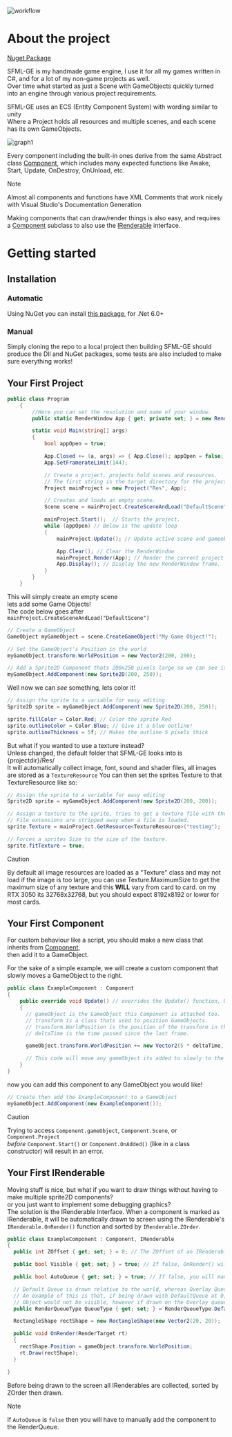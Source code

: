 ![workflow](https://github.com/ThatGuy-GEWP/SFML-GE/actions/workflows/dotnet.yml/badge.svg)
# About the project
[Nuget Package](https://www.nuget.org/packages/SFML-GE/)

SFML-GE is my handmade game engine, I use it for all my games written in C#, and for a lot of my non-game projects as well.  
Over time what started as just a Scene with GameObjects quickly turned into an engine through various project requirements.

SFML-GE uses an ECS (Entity Component System) with wording similar to unity  
Where a Project holds all resources and multiple scenes, and each scene has its own GameObjects.  
  
![graph1](https://github.com/ThatGuy-GEWP/SFML-GE/assets/24467262/49245733-0017-4859-837f-a696390d128d)

  
Every component including the built-in ones derive from the same Abstract class [Component](SFMLGE%20Local%20deps/Engine/Component.cs), which includes many expected functions like
Awake, Start, Update, OnDestroy, OnUnload, etc.    

> [!NOTE]
> Almost all components and functions have XML Comments that work nicely with Visual Studio's Documentation Generation

Making components that can draw/render things is also easy, and requires a [Component](SFMLGE%20Local%20deps/Engine/Component.cs) subclass to also use the [IRenderable](SFMLGE%20Local%20deps/Engine/IRenderable.cs) interface.

# Getting started
## Installation
### Automatic
Using NuGet you can install [this package](https://www.nuget.org/packages/SFML-GE/), for .Net 6.0+
### Manual
Simply cloning the repo to a local project then building SFML-GE should produce the Dll and NuGet packages, some tests are also included to make sure everything works!

## Your First Project
```cs
public class Program
    {
        //Here you can set the resolution and name of your window.
        public static RenderWindow App { get; private set; } = new RenderWindow(new VideoMode(1280, 720), "SFML-GE Template", Styles.Close | Styles.Titlebar);

        static void Main(string[] args)
        {
            bool appOpen = true;

            App.Closed += (a, args) => { App.Close(); appOpen = false; }; // adds an event that closes the RenderWindow
            App.SetFramerateLimit(144);

            // Create a project, projects hold scenes and resources.
            // The first string is the target directory for the project's resources.
            Project mainProject = new Project("Res", App);

            // Creates and loads an empty scene.
            Scene scene = mainProject.CreateSceneAndLoad("DefaultScene");

            mainProject.Start();  // Starts the project.
            while (appOpen) // Below is the update loop
            {
                mainProject.Update(); // Update active scene and gameobjects inside

                App.Clear(); // Clear the RenderWindow
                mainProject.Render(App); // Render the current project to the RenderWindow
                App.Display(); // Display the new RenderWindow frame.
            }
        }
    }
```
 This will simply create an empty scene  
 lets add some Game Objects!  
 The code below goes after ``mainProject.CreateSceneAndLoad("DefaultScene")``
```cs
// Create a GameObject
GameObject myGameObject = scene.CreateGameObject("My Game Object!");

// Set the GameObject's Position in the world
myGameObject.transform.WorldPosition = new Vector2(200, 200);

// Add a Sprite2D Component thats 200x250 pixels large so we can see it!
myGameObject.AddComponent(new Sprite2D(200, 250));
```
Well now we can *see* something, lets color it!
```cs
// Assign the sprite to a variable for easy editing
Sprite2D sprite = myGameObject.AddComponent(new Sprite2D(200, 250));

sprite.fillColor = Color.Red; // Color the sprite Red
sprite.outlineColor = Color.Blue; // Give it a blue outline!
sprite.outlineThickness = 5f; // Makes the outline 5 pixels thick
```
But what if you wanted to use a texture instead?  
Unless changed, the default folder that SFML-GE looks into is {projectdir}/Res/  
It will automatically collect image, font, sound and shader files, all images are stored as a ``TextureResource``
You can then set the sprites Texture to that TextureResource like so:
```cs
// Assign the sprite to a variable for easy editing
Sprite2D sprite = myGameObject.AddComponent(new Sprite2D(200, 200));

// Assign a texture to the sprite, tries to get a texture file with the name testimg
// File extensions are stripped away when a file is loaded.
sprite.Texture = mainProject.GetResource<TextureResource>("testimg");

// Forces a sprites Size to the size of the texture.
sprite.fitTexture = true;
```
> [!CAUTION]
> By default all image resources are loaded as a "Texture" class and may not load if the image is too large,
> you can use Texture.MaximumSize to get the maximum size of any texture and this **WILL** vary from card to card.
> on my RTX 3050 its 32768x32768, but you should expect 8192x8192 or lower for most cards.

## Your First Component
For custom behaviour like a script, you should make a new class that inherits from [Component](SFMLGE%20Local%20deps/Engine/Component.cs),  
then add it to a GameObject.
  
For the sake of a simple example, we will create a custom component that slowly moves a GameObject to the right.  
```cs
public class ExampleComponent : Component
{
    public override void Update() // overrides the Update() function, Update() runs every frame.
    {
      // gameObject is the GameObject this Component is attached too.
      // transform is a class thats used to position GameObjects.
      // transform.WorldPosition is the position of the transform in the world, even when parented to another GameObject.
      // deltaTime is the time passed since the last frame.

      gameObject.transform.WorldPosition += new Vector2(5 * deltaTime, 0);

      // This code will move any gameObject its added to slowly to the right
    }
}
```
now you can add this component to any GameObject you would like!
```cs
// Create then add the ExampleComponent to a GameObject
myGameObject.AddComponent(new ExampleComponent());
```
> [!CAUTION]
> Trying to access ``Component.gameObject``, ``Component.Scene``, or ``Component.Project``    
  *before* ``Component.Start()`` or ``Component.OnAdded()`` (like in a class constructor) will result in an error.

## Your First IRenderable
Moving stuff is nice, but what if you want to draw things without having to make multiple sprite2D components?  
or you just want to implement some debugging graphics?  
The solution is the IRenderable Interface.
When a component is marked as IRenderable, it will be automatically drawn to screen using the IRenderable's ``IRenderable.OnRender()`` function and sorted by ``IRenderable.ZOrder``.
```cs
public class ExampleComponent : Component, IRenderable
{
  public int ZOffset { get; set; } = 0; // The ZOffset of an IRenderable, added to the GameObject.ZOrder this component is attached too

  public bool Visible { get; set; } = true; // If false, OnRender() will not be called.

  public bool AutoQueue { get; set; } = true; // If false, you will manually have to queue the IRenderable to the Scene.RenderManager

  // Default Queue is drawn relative to the world, whereas Overlay Queue is drawn relative to the screen.
  // An example of this is that, if being drawn with DefaultQueue at 0,0 and the camera moves to 10000, 10000 the
  // Object would not be visible, however if drawn on the Overlay queue at 0,0 then it will always be visible regardless of where the camera is, at the top left of the screen.
  public RenderQueueType QueueType { get; set; } = RenderQueueType.DefaultQueue;

  RectangleShape rectShape = new RectangleShape(new Vector2(20, 20));

  public void OnRender(RenderTarget rt)
  {
    rectShape.Position = gameObject.transform.WorldPosition;
    rt.Draw(rectShape);
  }

}
```
Before being drawn to the screen all IRenderables are collected, sorted by ZOrder then drawn.  
> [!NOTE]
> If ``AutoQueue`` is ``false`` then you will have to manually add the component to the RenderQueue.

